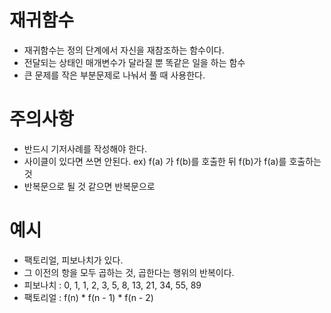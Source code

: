 # 재귀함수
- 재귀함수는 정의 단계에서 자신을 재참조하는 함수이다.
- 전달되는 상태인 매개변수가 달라질 뿐 똑같은 일을 하는 함수
- 큰 문제를 작은 부분문제로 나눠서 풀 때 사용한다.

# 주의사항
- 반드시 기저사례를 작성해야 한다.
- 사이클이 있다면 쓰면 안된다. ex) f(a) 가 f(b)를 호출한 뒤 f(b)가 f(a)를 호출하는 것
- 반복문으로 될 것 같으면 반복문으로

# 예시 
- 팩토리얼, 피보나치가 있다.
- 그 이전의 항을 모두 곱하는 것, 곱한다는 행위의 반복이다.
- 피보나치 : 0, 1, 1, 2, 3, 5, 8, 13, 21, 34, 55, 89
- 팩토리얼 : f(n) * f(n - 1) * f(n - 2)